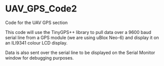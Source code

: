 # UAV_GPS_Code2
Code for the UAV GPS section

This code will use the TinyGPS++ library to pull data over a 9600 baud serial line from a GPS module (we are using uBlox Neo-6) and display it on an ILI9341 colour LCD display.

Data is also sent over the serial line to be displayed on the Serial Monitor window for debugging purposes.

